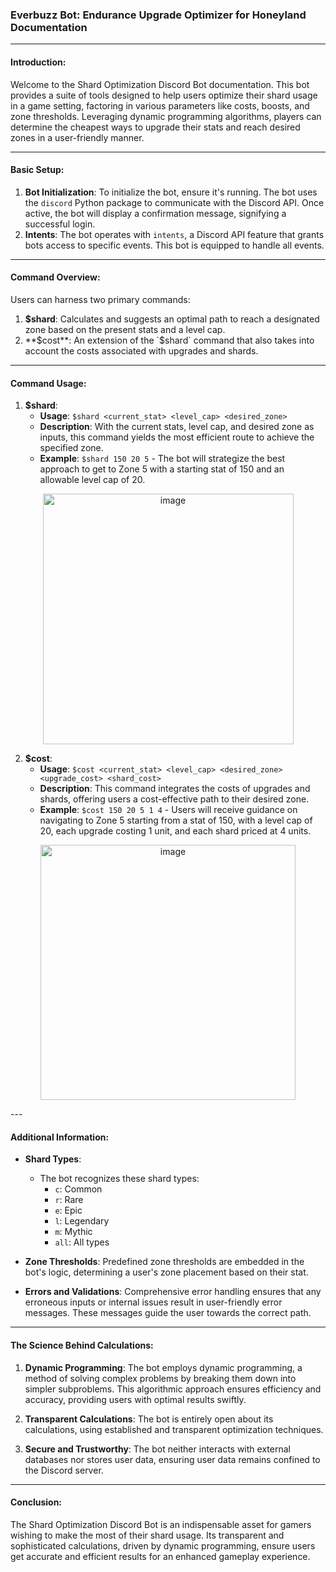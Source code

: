 ### Everbuzz Bot: Endurance Upgrade Optimizer for Honeyland Documentation

---

#### Introduction:

Welcome to the Shard Optimization Discord Bot documentation. This bot provides a suite of tools designed to help users optimize their shard usage in a game setting, factoring in various parameters like costs, boosts, and zone thresholds. Leveraging dynamic programming algorithms, players can determine the cheapest ways to upgrade their stats and reach desired zones in a user-friendly manner.

---

#### Basic Setup:

1. **Bot Initialization**: To initialize the bot, ensure it's running. The bot uses the `discord` Python package to communicate with the Discord API. Once active, the bot will display a confirmation message, signifying a successful login.
2. **Intents**: The bot operates with `intents`, a Discord API feature that grants bots access to specific events. This bot is equipped to handle all events.

---

#### Command Overview:

Users can harness two primary commands:

1. **$shard**: Calculates and suggests an optimal path to reach a designated zone based on the present stats and a level cap.
2. **$cost**: An extension of the `$shard` command that also takes into account the costs associated with upgrades and shards.

---

#### Command Usage:

1. **$shard**: 
   - **Usage**: `$shard <current_stat> <level_cap> <desired_zone>`
   - **Description**: With the current stats, level cap, and desired zone as inputs, this command yields the most efficient route to achieve the specified zone.
   - **Example**: `$shard 150 20 5` - The bot will strategize the best approach to get to Zone 5 with a starting stat of 150 and an allowable level cap of 20.
<p align="center">
<img width="401" alt="image" src="https://github.com/100xstudios/EverbuzzBot/assets/48356842/a1196336-c9a2-44c4-b7db-95fc16c4ed5e">
</p>


2. **$cost**:
   - **Usage**: `$cost <current_stat> <level_cap> <desired_zone> <upgrade_cost> <shard_cost>`
   - **Description**: This command integrates the costs of upgrades and shards, offering users a cost-effective path to their desired zone.
   - **Example**: `$cost 150 20 5 1 4` - Users will receive guidance on navigating to Zone 5 starting from a stat of 150, with a level cap of 20, each upgrade costing 1 unit, and each shard priced at 4 units.

<p align="center">
<img width="408" alt="image" src="https://github.com/100xstudios/EverbuzzBot/assets/48356842/42f30cea-6461-485f-816b-9d57c24e73b9">
</p>
---

#### Additional Information:

- **Shard Types**:
  - The bot recognizes these shard types:
    - `c`: Common
    - `r`: Rare
    - `e`: Epic
    - `l`: Legendary
    - `m`: Mythic
    - `all`: All types

- **Zone Thresholds**: Predefined zone thresholds are embedded in the bot's logic, determining a user's zone placement based on their stat.

- **Errors and Validations**: Comprehensive error handling ensures that any erroneous inputs or internal issues result in user-friendly error messages. These messages guide the user towards the correct path.

---

#### The Science Behind Calculations:

1. **Dynamic Programming**: The bot employs dynamic programming, a method of solving complex problems by breaking them down into simpler subproblems. This algorithmic approach ensures efficiency and accuracy, providing users with optimal results swiftly.

2. **Transparent Calculations**: The bot is entirely open about its calculations, using established and transparent optimization techniques. 

3. **Secure and Trustworthy**: The bot neither interacts with external databases nor stores user data, ensuring user data remains confined to the Discord server.

---

#### Conclusion:

The Shard Optimization Discord Bot is an indispensable asset for gamers wishing to make the most of their shard usage. Its transparent and sophisticated calculations, driven by dynamic programming, ensure users get accurate and efficient results for an enhanced gameplay experience.
